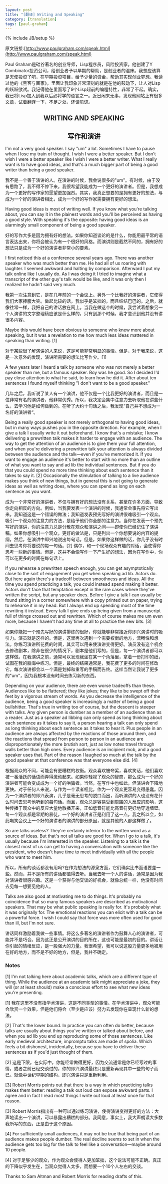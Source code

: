 ```yaml
---
layout: post
title: "[翻译] Writing and Speaking"
category: [translation]
tags: [paul-graham]
---
```

{% include JB/setup %}

原文链接:[http://www.paulgraham.com/speak.html](http://www.paulgraham.com/speak.html)

Paul Graham是硅谷著名的创业导师，Lisp程序员，风险投资家。他创建了Y Combinator投资公司，给创业者予以早期的帮助，是创业者的温床。我想应该算是天使投资了吧，在早期投资项目，给予少量的资金，帮助其实现创业梦想。我读过他的《黑客与画家》，里面让我印象非常深刻的就是在他的鼓动下，让人对Lisp的跃跃欲试。我记得他在里面写了9个Lisp超前的编程特性，非常了不起。确实，我已将Lisp加入到我以后必将学的语言之一。近日闲来无事，发现他网站上有很多文章，试着翻译一下，不足之处，还请见谅。

<h2 style="text-align:center;">WRITING AND SPEAKING</h2>
<h2 style="text-align:center;">写作和演讲</h2>

I'm not a very good speaker. I say "um" a lot. Sometimes I have to pause when I lose my train of thought. I wish I were a better speaker. But I don't wish I were a better speaker like I wish I were a better writer. What I really want is to have good ideas, and that's a much bigger part of being a good writer than being a good speaker.

我不是一个善于演讲的人。在演讲的时候，我会说很多的"um"。有时候，由于没有思路了，我不得不停下来。我很希望我能成为一个更好的演讲者。但是，我想成为一个更好的写作家的愿望更加强烈。其实，我真正想要的是拥有更好的想法，与成为一个好的演讲者相比，成为一个好的写作家需要拥有更好的想法。

Having good ideas is most of writing well. If you know what you're talking about, you can say it in the plainest words and you'll be perceived as having a good style. With speaking it's the opposite: having good ideas is an alarmingly small component of being a good speaker.

好的写作大多是因为拥有好的想法。如果你知道谈论的是什么，你能用最平常的语言表达出来，你将会被认为有一个很好的风格。而演讲则是截然不同的，拥有好的想法只是成为一个好的演讲者非常小的要素。

I first noticed this at a conference several years ago. There was another speaker who was much better than me. He had all of us roaring with laughter. I seemed awkward and halting by comparison. Afterward I put my talk online like I usually do. As I was doing it I tried to imagine what a transcript of the other guy's talk would be like, and it was only then I realized he hadn't said very much.

我第一次注意到它，是在几年前的一个会议上。另外一个比我好的演讲者，它使得我们大家捧腹大笑。做起比较的话，我似乎是笨拙的，而且结结巴巴的。之后，就像往常一样，我把自己的讲话放在网上。当我在做这个的时候，我尝试着想象另一个人演讲的文字整理稿应该是什么样的，只有到那个时候，我才意识到他并没有讲很多内容。

Maybe this would have been obvious to someone who knew more about speaking, but it was a revelation to me how much less ideas mattered in speaking than writing. \[1\]

对于某些很了解演讲的人来说，这是可能非常明显的事情。但是，对于我来说，这是一次意外的发现，演讲所需要的想法比写作少。\[1\]

A few years later I heard a talk by someone who was not merely a better speaker than me, but a famous speaker. Boy was he good. So I decided I'd pay close attention to what he said, to learn how he did it. After about ten sentences I found myself thinking "I don't want to be a good speaker."

几年之后，我听说了某人有一个演讲，他不仅是一个比我更好的演讲者，而且是一位非常有名的演讲者，他非常优秀。所以，我决定会集中注意力去听取他在讲些什么，去学习他是如何做到的。在听了大约十句话之后，我发现“自己并不想成为一名好的演讲者“。

Being a really good speaker is not merely orthogonal to having good ideas, but in many ways pushes you in the opposite direction. For example, when I give a talk I usually write it out beforehand. I know that's a mistake; I know delivering a prewritten talk makes it harder to engage with an audience. The way to get the attention of an audience is to give them your full attention, and when you're delivering a prewritten talk your attention is always divided between the audience and the talk—even if you've memorized it. If you want to engage an audience it's better to start with no more than an outline of what you want to say and ad lib the individual sentences. But if you do that you could spend no more time thinking about each sentence than it takes to say it. \[2\] Occasionally the stimulation of talking to a live audience makes you think of new things, but in general this is not going to generate ideas as well as writing does, where you can spend as long on each sentence as you want.

成为一个非常好的演讲者，不仅与拥有好的想法没有关系，甚至在许多方面，导致你走向相反的方向。例如，当我要发表一个演讲的时候，我通常会事先将它写出来。我知道这是一个错误的做法；我知道发表预先写好的演讲很难吸引一个观众。吸引一个观众的注意力的方法，是给予他们你全部的注意力。当你在发表一个预先写好的演讲，你的注意力总是分散在观众和演讲之间——即使你已经记住了演讲稿。如果你想吸引一个观众，更好的做法是，只是列出一个你想要说的内容的提纲，然后，在演讲中即兴地说出每句话。但是，如果你这样做的话，你几乎没有时间去思考你将要说的每一句话。\[2\] 偶尔，和一个现场观众有趣的对话，会使得你思考一些新的事情。但是，这并不会像写作一下产生好的想法，因为在写作中，你可以花更多的时间在每句话上。

If you rehearse a prewritten speech enough, you can get asymptotically close to the sort of engagement you get when speaking ad lib. Actors do. But here again there's a tradeoff between smoothness and ideas. All the time you spend practicing a talk, you could instead spend making it better. Actors don't face that temptation except in the rare cases where they've written the script, but any speaker does. Before I give a talk I can usually be found sitting in a corner somewhere with a copy printed out on paper, trying to rehearse it in my head. But I always end up spending most of the time rewriting it instead. Every talk I give ends up being given from a manuscript full of things crossed out and rewritten. Which of course makes me um even more, because I haven't had any time at all to practice the new bits. [3]

如果你能把一个预先写好的演讲排练的很好，你就能够非常接近你即兴演讲时的吸引力。演员就是这样的。但是，这里再次遇到一个需要权衡的地方，流畅性和想法。你练习演讲所花费的时间，其实可以用来使演讲变得更好。演员没有这个机会去修改剧本，除非在很少的情况下，剧本是他们写的，但是，每一个演讲者都可以这样做。在我演讲之前，通常可以发现我坐在某一个角落里，拿着一份打印的纸，试图在我的脑海中练习。但是，最终的结果通常是，我花费了更多的时间在修改它。每次演讲都会以一个满是划掉和重写的手稿而告终。这样当然让我说了更多的"um"，因为我根本没有时间去练习新的东西。

Depending on your audience, there are even worse tradeoffs than these. Audiences like to be flattered; they like jokes; they like to be swept off their feet by a vigorous stream of words. As you decrease the intelligence of the audience, being a good speaker is increasingly a matter of being a good bullshitter. That's true in writing too of course, but the descent is steeper with talks. Any given person is dumber as a member of an audience than as a reader. Just as a speaker ad libbing can only spend as long thinking about each sentence as it takes to say it, a person hearing a talk can only spend as long thinking about each sentence as it takes to hear it. Plus people in an audience are always affected by the reactions of those around them, and the reactions that spread from person to person in an audience are disproportionately the more brutish sort, just as low notes travel through walls better than high ones. Every audience is an incipient mob, and a good speaker uses that. Part of the reason I laughed so much at the talk by the good speaker at that conference was that everyone else did. [4]

根据观众的不同，可能会有更糟糕的权衡。观众喜欢被夸奖，喜欢笑话，他们喜欢被一番活跃的话语而弄得激动起来。如果你轻视了观众的智商，那么成为一个好的演讲者可能会变成成为一个好的哄骗者。当然，在写作中也如此，但演讲会下降地更快。对于任何人来说，与作为一个读者相比，作为一个观众更容易变得愚蠢。因为一个演讲者的即兴表演，几乎是毫无思考的脱口而出，而听演讲的人也没有花什么时间去思考他听到的每句话。而且，观众总是容易受到周围的人反应的影响，这种传播于观众中的反应大量地散播开来，正如低音符能比高音符更好地穿透墙壁。每一个观众都是早期的暴徒，一个好的演讲者正是利用了这一点。我之所以会，如此嘲笑会议上一个好的演讲者的演讲的部分原因，就是其他的人都这样做了。

So are talks useless? They're certainly inferior to the written word as a source of ideas. But that's not all talks are good for. When I go to a talk, it's usually because I'm interested in the speaker. Listening to a talk is the closest most of us can get to having a conversation with someone like the president, who doesn't have time to meet individually with all the people who want to meet him.

所以，所有的谈话都没有用吗?在作为想法的源泉方面，它们确实比书面语要差一些。然而，并不是所有的讲话都值得去听。当我去听一个人的讲话，通常是因为我对演讲者很感兴趣。这是一个获得与他交谈的好机会，就像总统一样，他没有时间去见每一想要见他的人。

Talks are also good at motivating me to do things. It's probably no coincidence that so many famous speakers are described as motivational speakers. That may be what public speaking is really for. It's probably what it was originally for. The emotional reactions you can elicit with a talk can be a powerful force. I wish I could say that force was more often used for good than ill, but I'm not sure.

讲话同样激励着我做一些事情。将这么多著名的演讲者作为鼓舞人心的演讲者，可能并不是巧合。因为这正是公开演讲的目的所在，这也可能是最初的目的。讲话让你引起的情绪反应，是一股强大的力量。我很希望，我可以说这股力量更多地被用在好的地方，而不是不好的地方，但是，我并不确定。

### Notes

\[1\] I'm not talking here about academic talks, which are a different type of thing. While the audience at an academic talk might appreciate a joke, they will (or at least should) make a conscious effort to see what new ideas you're presenting.

\[1\] 我在这里不没有指学术演讲，这是不同类型的事情。在学术演讲中，观众可能会欣赏一个效果，但是他们将会（至少是应该）努力去发现你在呈现什么新的想法。

\[2\] That's the lower bound. In practice you can often do better, because talks are usually about things you've written or talked about before, and when you ad lib you end up reproducing some of those sentences. Like early medieval architecture, impromptu talks are made of spolia. Which feels a bit dishonest, incidentally, because you have to deliver these sentences as if you'd just thought of them.

\[2\] 这是下限。在实际中，你能经常做得更好，因为交流通常是你已经写过的事情，或者之前已经交谈过的，你的即兴演讲最终只是重新再现其中一些的句子而已。就像中世纪早期的结构，即兴演讲只是重新利用。

\[3\] Robert Morris points out that there is a way in which practicing talks makes them better: reading a talk out loud can expose awkward parts. I agree and in fact I read most things I write out loud at least once for that reason.

\[3\] Robert Morris指出有一种可以通过练习演讲，使得演讲变得更好的方法：大声地读出一个演讲，可以暴露出糟糕的部分。我同意，事实上，我大声朗读大多数我所写的东西，正是由于这个原因。

\[4\] For sufficiently small audiences, it may not be true that being part of an audience makes people dumber. The real decline seems to set in when the audience gets too big for the talk to feel like a conversation—maybe around 10 people.

\[4\] 对于足够少的观众，作为观众会使得人更加笨拙，这个说法可能不正确。真正的下降似乎发生在，当观众觉得人太多，而想要一个10个人左右的交谈。

Thanks to Sam Altman and Robert Morris for reading drafts of this.